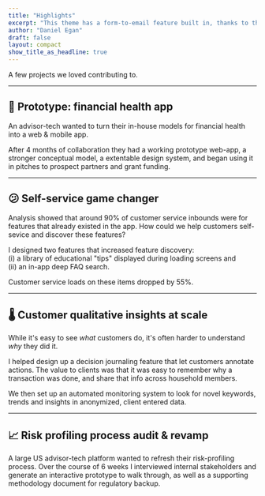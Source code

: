 ```yaml
---
title: "Highlights"
excerpt: "This theme has a form-to-email feature built in, thanks to the simple Formspree integration. All you need to activate the form is a valid recipient email address saved in the form front matter."
author: "Daniel Egan"
draft: false
layout: compact
show_title_as_headline: true
---
```


A few projects we loved contributing to. 

---

## 📱 Prototype: financial health app 

An advisor-tech wanted to turn their in-house models for financial health into a web & mobile app.

After 4 months of collaboration they had a working prototype web-app, a stronger conceptual model, a extentable design system, and began using it in pitches to prospect partners and grant funding. 

---

## 😕 Self-service game changer 
Analysis showed that around 90% of customer service inbounds were for features that already existed in the app. How could we help customers self-sevice and discover these features?

I designed two features that increased feature discovery:<br/> (i) a library of educational "tips" displayed during loading screens and <br/>(ii) an in-app deep FAQ search.

Customer service loads on these items dropped by 55%.

---

## 🌡️ Customer qualitative insights at scale 

While it's easy to see _what_ customers do, it's often harder to understand _why_ they did it.

I helped design up a decision journaling feature that let customers annotate actions. The value to clients was that it was easy to remember why a transaction was done, and share that info across household members.

We then set up an automated monitoring system to look for novel keywords, trends and insights in anonymized, client entered data. 

---

## 📈 Risk profiling process audit & revamp
A large US advisor-tech platform wanted to refresh their risk-profiling process. Over the course of 6 weeks I interviewed internal stakeholders and generate an interactive prototype to walk through, as well as a supporting methodology document for regulatory backup. 
